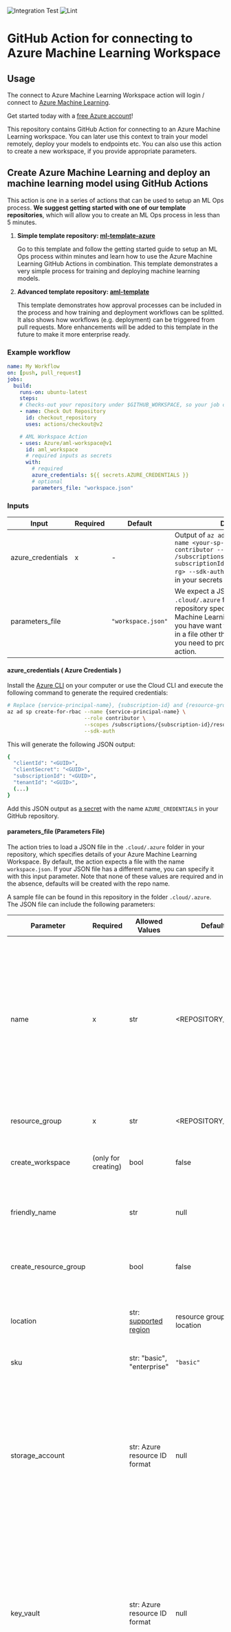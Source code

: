 ![Integration Test](https://github.com/Azure/aml-workspace/workflows/Integration%20Test/badge.svg)
![Lint](https://github.com/Azure/aml-workspace/workflows/Lint/badge.svg)


# GitHub Action for connecting to Azure Machine Learning Workspace


## Usage

The connect to Azure Machine Learning Workspace action will login / connect to [Azure Machine Learning](https://azure.microsoft.com/en-us/services/machine-learning/).

Get started today with a [free Azure account](https://azure.com/free/open-source)!

This repository contains GitHub Action for connecting to an Azure Machine Learning workspace. You can later use this context to train your model remotely, deploy your models to endpoints etc. You can also use this action to create a new workspace, if you provide appropriate parameters. 


## Create Azure Machine Learning and deploy an machine learning model using GitHub Actions

This action is one in a series of actions that can be used to setup an ML Ops process. **We suggest getting started with one of our template repositories**, which will allow you to create an ML Ops process in less than 5 minutes.

1. **Simple template repository: [ml-template-azure](https://github.com/machine-learning-apps/ml-template-azure)**

    Go to this template and follow the getting started guide to setup an ML Ops process within minutes and learn how to use the Azure       Machine Learning GitHub Actions in combination. This template demonstrates a very simple process for training and deploying machine     learning models.

2. **Advanced template repository: [aml-template](https://github.com/Azure/aml-template)**

    This template demonstrates how approval processes can be included in the process and how training and deployment workflows can be       splitted. It also shows how workflows (e.g. deployment) can be triggered from pull requests. More enhancements will be added to this template in the future to make it more enterprise ready.
    
### Example workflow

```yaml
name: My Workflow
on: [push, pull_request]
jobs:
  build:
    runs-on: ubuntu-latest
    steps:
    # Checks-out your repository under $GITHUB_WORKSPACE, so your job can access it
    - name: Check Out Repository
      id: checkout_repository
      uses: actions/checkout@v2

    # AML Workspace Action
    - uses: Azure/aml-workspace@v1
      id: aml_workspace
      # required inputs as secrets
      with:
        # required
        azure_credentials: ${{ secrets.AZURE_CREDENTIALS }}
        # optional
        parameters_file: "workspace.json"
```

### Inputs

| Input | Required | Default | Description |
| ----- | -------- | ------- | ----------- |
| azure_credentials | x | - | Output of `az ad sp create-for-rbac --name <your-sp-name> --role contributor --scopes /subscriptions/<your-subscriptionId>/resourceGroups/<your-rg> --sdk-auth`. This should be stored in your secrets |
| parameters_file |  | `"workspace.json"` | We expect a JSON file in the `.cloud/.azure` folder in root of your repository specifying your Azure Machine Learning Workspace details. If you have want to provide these details in a file other than "workspace.json" you need to provide this input in the action. |

#### azure_credentials ( Azure Credentials ) 

Install the [Azure CLI](https://docs.microsoft.com/en-us/cli/azure/install-azure-cli?view=azure-cli-latest) on your computer or use the Cloud CLI and execute the following command to generate the required credentials:

```sh
# Replace {service-principal-name}, {subscription-id} and {resource-group} with your Azure subscription id and resource group name and any name for your service principle
az ad sp create-for-rbac --name {service-principal-name} \
                         --role contributor \
                         --scopes /subscriptions/{subscription-id}/resourceGroups/{resource-group} \
                         --sdk-auth
```

This will generate the following JSON output:

```sh
{
  "clientId": "<GUID>",
  "clientSecret": "<GUID>",
  "subscriptionId": "<GUID>",
  "tenantId": "<GUID>",
  (...)
}
```

Add this JSON output as [a secret](https://help.github.com/en/actions/configuring-and-managing-workflows/creating-and-storing-encrypted-secrets#creating-encrypted-secrets) with the name `AZURE_CREDENTIALS` in your GitHub repository.

#### parameters_file (Parameters File)

The action tries to load a JSON file in the `.cloud/.azure` folder in your repository, which specifies details of your Azure Machine Learning Workspace. By default, the action expects a file with the name `workspace.json`. If your JSON file has a different name, you can specify it with this input parameter. Note that none of these values are required and in the absence, defaults will be created with the repo name.

A sample file can be found in this repository in the folder `.cloud/.azure`. The JSON file can include the following parameters:

| Parameter           | Required | Allowed Values                           | Default    | Description |
| ------------------- | -------- | ---------------------------------------- | ---------- | ----------- |
| name                | x        | str                                      | <REPOSITORY_NAME> | The workspace name. The name must be between 2 and 32 characters long. The first character of the name must be alphanumeric (letter or number), but the rest of the name may contain alphanumerics, hyphens, and underscores. Whitespace is not allowed. |
| resource_group       | x        | str                                      | <REPOSITORY_NAME> | The Azure resource group that contains the workspace. |
| create_workspace     | (only for creating) | bool                   | false      | Indicates whether to create the workspace if it doesn't exist. |
| friendly_name        |          | str                                      | null       | A friendly name for the workspace that can be displayed in the UI. |
| create_resource_group |          | bool                     | false       | Indicates whether to create the resource group if it doesn't exist. |
| location            |          | str: [supported region](https://azure.microsoft.com/global-infrastructure/services/?products=machine-learning-service) | resource group location | The location of the workspace. The parameter defaults to the resource group location. |
| sku                 |          | str: "basic", "enterprise"               | `"basic"`    | The SKU name (also referred as edition). |
| storage_account      |          | str: Azure resource ID format            | null       | An existing storage account in the Azure resource ID format (see example JSON file in `.cloud/.azure`). The storage will be used by the workspace to save run outputs, code, logs etc. If None, a new storage account will be created. |
| key_vault            |          | str: Azure resource ID format            | null       | An existing key vault in the Azure resource ID format (see example JSON file in `.cloud/.azure`). The key vault will be used by the workspace to store credentials added to the workspace by the users. If None, a new key vault will be created. |
| app_insights         |          | str: Azure resource ID format            | null       | An existing Application Insights in the Azure resource ID format (see example JSON file in `.cloud/.azure`). The Application Insights will be used by the workspace to log webservices events. If None, a new Application Insights will be created. |
| container_registry   |          | str: Azure resource ID format            | null       | An existing container registry in the Azure resource ID format (see example JSON file in `.cloud/.azure`). The container registry will be used by the workspace to pull and push both experimentation and webservices images. If None, a new container registry will be created only when needed and not along with workspace creation. |
| cmk_key_vault         |          | str: Azure resource ID format            | null       | The key vault containing the customer managed key in the Azure resource ID format (see example JSON file in `.cloud/.azure`). |
| resource_cmk_uri      |          | str: key URI of the customer managed key | null       | The key URI of the customer managed key to encrypt the data at rest (see example JSON file in `.cloud/.azure`). |
| hbi_workspace        |          | bool                       | false      | Specifies whether the customer data is of High Business Impact(HBI), i.e., contains sensitive business information. The default value is False. When set to True, downstream services will selectively disable logging. |

Please visit [this website](https://docs.microsoft.com/en-us/python/api/azureml-core/azureml.core.workspace(class)?view=azure-ml-py#create-name--auth-none--subscription-id-none--resource-group-none--location-none--create-resource-group-true--sku--basic---friendly-name-none--storage-account-none--key-vault-none--app-insights-none--container-registry-none--cmk-keyvault-none--resource-cmk-uri-none--hbi-workspace-false--default-cpu-compute-target-none--default-gpu-compute-target-none--exist-ok-false--show-output-true-) for more details.

### Outputs

The action writes the workspace Azure Resource Manager (ARM) properties to a config file, which will be implicitly picked by all Azure Machine Learning GitHub Actions following this one, to interact with the workspace.

| Output Path                            | Description                                                             |
|--------------------------------------- | ----------------------------------------------------------------------- |
| `GITHUB_WORKSPACE/aml_arm_config.json` | configurations to be passed to additional steps for using the workspace |

### Other Azure Machine Learning Actions

- [aml-workspace](https://github.com/Azure/aml-workspace) - Connects to or creates a new workspace
- [aml-compute](https://github.com/Azure/aml-compute) - Connects to or creates a new compute target in Azure Machine Learning
- [aml-run](https://github.com/Azure/aml-run) - Submits a ScriptRun, an Estimator or a Pipeline to Azure Machine Learning
- [aml-registermodel](https://github.com/Azure/aml-registermodel) - Registers a model to Azure Machine Learning
- [aml-deploy](https://github.com/Azure/aml-deploy) - Deploys a model and creates an endpoint for the model

### Contributing

This project welcomes contributions and suggestions.  Most contributions require you to agree to a
Contributor License Agreement (CLA) declaring that you have the right to, and actually do, grant us
the rights to use your contribution. For details, visit https://cla.opensource.microsoft.com.

When you submit a pull request, a CLA bot will automatically determine whether you need to provide
a CLA and decorate the PR appropriately (e.g., status check, comment). Simply follow the instructions
provided by the bot. You will only need to do this once across all repos using our CLA.

This project has adopted the [Microsoft Open Source Code of Conduct](https://opensource.microsoft.com/codeofconduct/).
For more information see the [Code of Conduct FAQ](https://opensource.microsoft.com/codeofconduct/faq/) or
contact [opencode@microsoft.com](mailto:opencode@microsoft.com) with any additional questions or comments.

